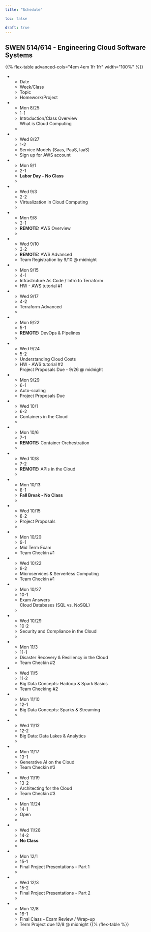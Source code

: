 ```yaml
---
title: "Schedule"

toc: false

draft: true
---
```


## SWEN 514/614 - Engineering Cloud Software Systems

{{% flex-table advanced-cols="4em 4em 1fr 1fr" width="100%" %}}
- * Date
  * Week/Class
  * Topic
  * Homework/Project

- * Mon 8/25
  * 1-1
  * Introduction/Class Overview\
    What is Cloud Computing
  * 

- * Wed 8/27
  * 1-2
  * Service Models (Saas, PaaS, IaaS)
  * Sign up for AWS account

- * Mon 9/1
  * 2-1
  * **Labor Day - No Class**
  * 

- * Wed 9/3
  * 2-2
  * Virtualization in Cloud Computing
  * 

- * Mon 9/8
  * 3-1
  * **REMOTE:** AWS Overview
  * 

- * Wed 9/10
  * 3-2
  * **REMOTE:** AWS Advanced
  * Team Registration by 9/10 @ midnight

- * Mon 9/15
  * 4-1
  * Infrastruture As Code / Intro to Terraform
  * HW - AWS tutorial #1

- * Wed 9/17
  * 4-2
  * Terraform Advanced
  * 

- * Mon 9/22
  * 5-1
  * **REMOTE:** DevOps & Pipelines
  * 

- * Wed 9/24
  * 5-2
  * Understanding Cloud Costs
  * HW - AWS tutorial #2\
    Project Proposals Due - 9/26 @ midnight

- * Mon 9/29
  * 6-1
  * Auto-scaling
  * Project Proposals Due

- * Wed 10/1
  * 6-2
  * Containers in the Cloud
  * 

- * Mon 10/6
  * 7-1
  * **REMOTE:** Container Orchestration
  * 

- * Wed 10/8
  * 7-2
  * **REMOTE:** APIs in the Cloud
  * 

- * Mon 10/13
  * 8-1
  * **Fall Break - No Class**
  * 

- * Wed 10/15
  * 8-2
  * Project Proposals
  * 

- * Mon 10/20
  * 9-1
  * Mid Term Exam
  * Team Checkin #1

- * Wed 10/22
  * 9-2
  * Microservices & Serverless Computing
  * Team Checkin #1

- * Mon 10/27
  * 10-1
  * Exam Answers\
    Cloud Databases (SQL vs. NoSQL)
  * 

- * Wed 10/29
  * 10-2
  * Security and Compliance in the Cloud
  * 

- * Mon 11/3
  * 11-1
  * Disaster Recovery & Resiliency in the Cloud
  * Team Checkin #2

- * Wed 11/5
  * 11-2
  * Big Data Concepts: Hadoop & Spark Basics
  * Team Checking #2

- * Mon 11/10
  * 12-1
  * Big Data Concepts: Sparks & Streaming
  * 

- * Wed 11/12
  * 12-2
  * Big Data: Data Lakes & Analytics
  * 

- * Mon 11/17
  * 13-1
  * Generative AI on the Cloud
  * Team Checkin #3

- * Wed 11/19
  * 13-2
  * Architecting for the Cloud
  * Team Checkin #3

- * Mon 11/24
  * 14-1
  * Open
  * 

- * Wed 11/26
  * 14-2
  * **No Class**
  * 

- * Mon 12/1
  * 15-1
  * Final Project Presentations - Part 1
  * 

- * Wed 12/3
  * 15-2
  * Final Project Presentations - Part 2
  * 

- * Mon 12/8
  * 16-1
  * Final Class - Exam Review / Wrap-up
  * Term Project due 12/8 @ midnight
{{% /flex-table %}}